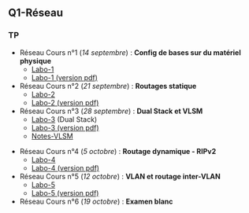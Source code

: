 ## Q1-Réseau

### TP

- Réseau Cours n°1 (_14 septembre_) : **Config de bases sur du matériel physique**
  - [Labo-1](Labo-1.md)
  - [Labo-1 (version pdf)](pdf/Labo-1.pdf)
- Réseau Cours n°2 (_21 septembre_) : **Routages statique**
  - [Labo-2](Labo-2.md)
  - [Labo-2 (version pdf)](pdf/Labo-2.pdf)
- Réseau Cours n°3 (_28 septembre_) : **Dual Stack et VLSM**
  - [Labo-3](Labo-3.md) (Dual Stack)
  - [Labo-3 (version pdf)](pdf/Labo-3.pdf)
  - [Notes-VLSM](pdf/Vlsm.pdf)

* Réseau Cours n°4 (*5 octobre*) : **Routage dynamique - RIPv2**
  * [Labo-4](Labo-4.md)
  * [Labo-4 (version pdf)](pdf/Labo-4.pdf)
* Réseau Cours n°5 (*12 octobre*) : **VLAN et routage inter-VLAN**
  * [Labo-5](Labo-5.md)
  * [Labo-5 (version pdf)](pdf/Labo-5.pdf)
* Réseau Cours n°6 (*19 octobre*) : **Examen blanc**

